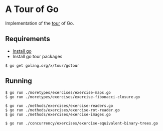 # A Tour of Go

Implementation of the [tour](https://tour.golang.org) of Go.

## Requirements

- [Install go](https://golang.org/doc/install)
- Install go tour packages

```
$ go get golang.org/x/tour/gotour
```

## Running

```
$ go run ./moretypes/exercises/exercise-maps.go
$ go run ./moretypes/exercises/exercise-fibonacci-closure.go

$ go run ./methods/exercises/exercise-readers.go
$ go run ./methods/exercises/exercise-rot-reader.go
$ go run ./methods/exercises/exercise-images.go

$ go run ./concurrency/exercises/exercise-equivalent-binary-trees.go
```
